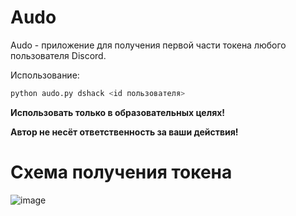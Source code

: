 # Audo

Audo - приложение для получения первой части токена любого пользователя Discord.

Использование:
```bash
python audo.py dshack <id пользователя>
```

**Использовать только в образовательных целях!**

**Автор не несёт ответственность за ваши действия!**

# Схема получения токена

![image](https://github.com/s3al4er/audo/assets/136070278/2c7259f7-c59e-4606-9716-b4399b34fb6f)
